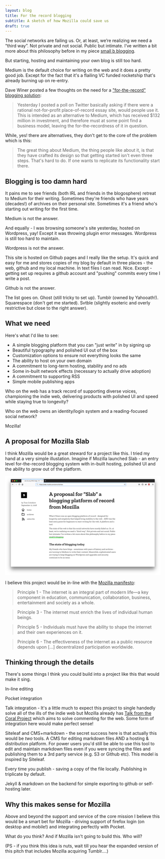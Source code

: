 ```yaml
---
layout: blog
title: For the record blogging
subtitle: A sketch of how Mozilla could save us
draft: true
---
```


The social networks are failing us. Or, at least, we’re realizing we need a “third way”. Not private and not social. Public but intimate. I’ve written a bit more about this philosophy before in my piece [small b blogging](https://tomcritchlow.com/2018/02/23/small-b-blogging/).

But starting, hosting and maintaining your own blog is still too hard.

Medium is the default choice for writing on the web and it does a pretty good job. Except for the fact that it's a flailing VC funded rocketship that's already burning up on re-entry.

Dave Winer posted a few thoughts on the need for a ["for-the-record" blogging solution](http://scripting.com/2018/09/10/161928.html):

> Yesterday I posted a poll on Twitter basically asking if there were a rational not-for-profit place-of-record essay site, would people use it. This is intended as an alternative to Medium, which has received $132 million in investment, and therefore must at some point find a business model, leaving the for-the-recordness of it in question.

While, yes! there are alternatives, they don't get to the core of the problem which is this:

> The great thing about Medium, the thing people like about it, is that they have crafted its design so that getting started isn't even three steps. That's hard to do. If one wants to replicate its functionality start there.

## Blogging is too damn hard

It pains me to see friends (both IRL and friends in the blogosphere) retreat to Medium for their writing. Sometimes they're friends who have years (decades!) of archives on their personal site. Sometimes it's a friend who's starting out writing for the first time.

Medium is not the answer.

And equally - I was browsing someone's site yesterday, hosted on Wordpress, yay! Except it was throwing plugin error messages. Wordpress is still too hard to maintain.

Wordpress is not the answer.

This site is hosted on Github pages and I really like the setup. It's quick and easy for me and stores copies of my blog by default in three places - the web, github and my local machine. In text files I can read. Nice. Except - getting set up requires a github account and "pushing" commits every time I write a post.

Github is not the answer.

The list goes on. Ghost (still tricky to set up). Tumblr (owned by Yahooath!). Squarespace (don't get me started). Svtble (slightly esoteric and overly restrictive but close to the right answer).

## What we need

Here's what I'd like to see:

 - A simple blogging platform that you can "just write" in by signing up
 - Beautiful typography and polished UI out of the box
 - Customization options to ensure not everything looks the same
 - The ability to host on your own domain
 - A commitment to long-term hosting, stability and no ads
 - Some in-built network effects (necessary to actually drive adoption)
 - A commitment to supporting RSS
 - Simple mobile publishing apps

Who on the web has a track record of supporting diverse voices, championing the indie web, delivering products with polished UI and speed while staying true to longevity?

Who on the web owns an identity/login system and a reading-focused social network?

Mozilla!

## A proposal for Mozilla Slab

I think Mozilla would be a great steward for a project like this. I tried my hand at a very simple illustation. Imagine if Mozilla launched Slab - an entry level for-the-record blogging system with in-built hosting, polished UI and the ability to grow out of the platform.

![](/images/mozillaslab.png)

I believe this project would be in-line with the [Mozilla manifesto](https://www.mozilla.org/en-US/about/manifesto/):

> Principle 1 - The internet is an integral part of modern life—a key component in education, communication, collaboration, business, entertainment and society as a whole.

> Principle 3 - The internet must enrich the lives of individual human beings.

> Principle 5 - Individuals must have the ability to shape the internet and their own experiences on it.

> Principle 6 - The effectiveness of the internet as a public resource depends upon [...] decentralized participation worldwide.



## Thinking through the details

There's some things I think you could build into a project like this that would make it sing.

In-line editing

Pocket integration

Talk integration - It's a little much to expect this project to single handedly solve all of the ills of the indie web but Mozilla already has [Talk from the Coral Project](https://coralproject.net/talk/) which aims to solve commenting for the web. Some form of integration here would make perfect sense!

Siteleaf and CMS+markdown - the secret success here is that actually this would be *two* tools. A CMS for editing markdown files AND a hosting & distribution platform. For power users you'd still be able to use this tool to edit and maintain markdown files even if you were syncing the files and publishing them to a 3rd party service (e.g. S3 or Github etc). This model is inspired by Siteleaf.

Every time you publish - saving a copy of the file locally. Publishing in triplicate by default.

Jekyll & markdown on the backend for simple exporting to github or self-hosting later.


## Why this makes sense for Mozilla

Above and beyond the support and service of the core mission I believe this would be a smart bet for Mozilla - driving support of firefox login (on desktop and mobile!) and integrating perfectly with Pocket.

What do you think? And if Mozilla isn't going to build this. Who will?

(PS - if you think this idea is nuts, wait till you hear the expanded version of this pitch that includes Mozilla acquiring Tumblr....)

